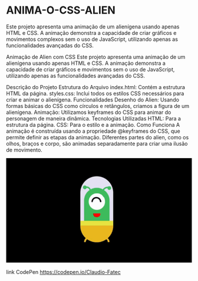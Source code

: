 # ANIMA-O-CSS-ALIEN
Este projeto apresenta uma animação de um alienígena usando apenas HTML e CSS. A animação demonstra a capacidade de criar gráficos e movimentos complexos sem o uso de JavaScript, utilizando apenas as funcionalidades avançadas do CSS.

Animação de Alien com CSS
Este projeto apresenta uma animação de um alienígena usando apenas HTML e CSS. A animação demonstra a capacidade de criar gráficos e movimentos sem o uso de JavaScript, utilizando apenas as funcionalidades avançadas do CSS.

Descrição do Projeto
Estrutura do Arquivo
index.html: Contém a estrutura HTML da página.
styles.css: Inclui todos os estilos CSS necessários para criar e animar o alienígena.
Funcionalidades
Desenho do Alien: Usando formas básicas do CSS como círculos e retângulos, criamos a figura de um alienígena.
Animação: Utilizamos keyframes do CSS para animar do personagem de maneira dinâmica.
Tecnologias Utilizadas
HTML: Para a estrutura da página.
CSS: Para o estilo e a animação.
Como Funciona
A animação é construída usando a propriedade @keyframes do CSS, que permite definir as etapas da animação. Diferentes partes do alien, como os olhos, braços e corpo, são animadas separadamente para criar uma ilusão de movimento.

<img src="gif/Design sem nome (6).gif">

link CodePen
https://codepen.io/Claudio-Fatec
